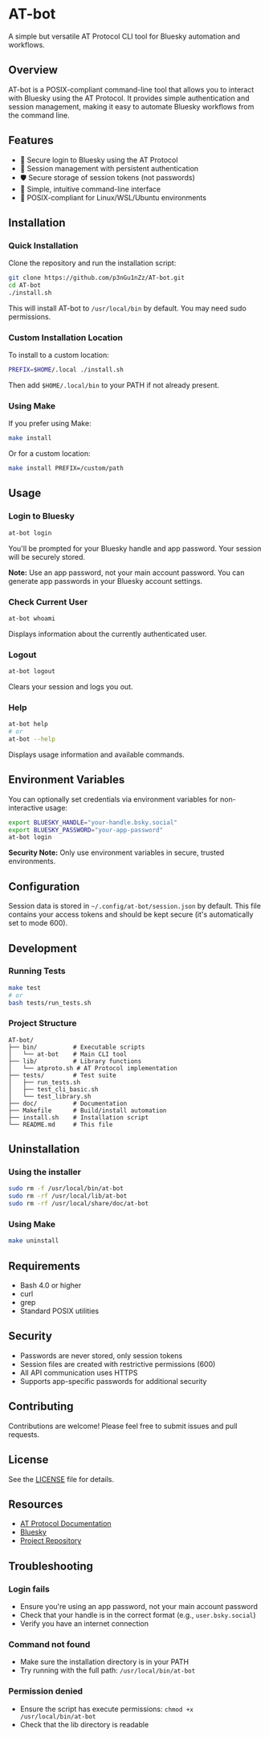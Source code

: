 # AT-bot

A simple but versatile AT Protocol CLI tool for Bluesky automation and workflows.

## Overview

AT-bot is a POSIX-compliant command-line tool that allows you to interact with Bluesky using the AT Protocol. It provides simple authentication and session management, making it easy to automate Bluesky workflows from the command line.

## Features

- 🔐 Secure login to Bluesky using the AT Protocol
- 💾 Session management with persistent authentication
- 🛡️ Secure storage of session tokens (not passwords)
- 📝 Simple, intuitive command-line interface
- 🐧 POSIX-compliant for Linux/WSL/Ubuntu environments

## Installation

### Quick Installation

Clone the repository and run the installation script:

```bash
git clone https://github.com/p3nGu1nZz/AT-bot.git
cd AT-bot
./install.sh
```

This will install AT-bot to `/usr/local/bin` by default. You may need sudo permissions.

### Custom Installation Location

To install to a custom location:

```bash
PREFIX=$HOME/.local ./install.sh
```

Then add `$HOME/.local/bin` to your PATH if not already present.

### Using Make

If you prefer using Make:

```bash
make install
```

Or for a custom location:

```bash
make install PREFIX=/custom/path
```

## Usage

### Login to Bluesky

```bash
at-bot login
```

You'll be prompted for your Bluesky handle and app password. Your session will be securely stored.

**Note:** Use an app password, not your main account password. You can generate app passwords in your Bluesky account settings.

### Check Current User

```bash
at-bot whoami
```

Displays information about the currently authenticated user.

### Logout

```bash
at-bot logout
```

Clears your session and logs you out.

### Help

```bash
at-bot help
# or
at-bot --help
```

Displays usage information and available commands.

## Environment Variables

You can optionally set credentials via environment variables for non-interactive usage:

```bash
export BLUESKY_HANDLE="your-handle.bsky.social"
export BLUESKY_PASSWORD="your-app-password"
at-bot login
```

**Security Note:** Only use environment variables in secure, trusted environments.

## Configuration

Session data is stored in `~/.config/at-bot/session.json` by default. This file contains your access tokens and should be kept secure (it's automatically set to mode 600).

## Development

### Running Tests

```bash
make test
# or
bash tests/run_tests.sh
```

### Project Structure

```
AT-bot/
├── bin/          # Executable scripts
│   └── at-bot    # Main CLI tool
├── lib/          # Library functions
│   └── atproto.sh # AT Protocol implementation
├── tests/        # Test suite
│   ├── run_tests.sh
│   ├── test_cli_basic.sh
│   └── test_library.sh
├── doc/          # Documentation
├── Makefile      # Build/install automation
├── install.sh    # Installation script
└── README.md     # This file
```

## Uninstallation

### Using the installer

```bash
sudo rm -f /usr/local/bin/at-bot
sudo rm -rf /usr/local/lib/at-bot
sudo rm -rf /usr/local/share/doc/at-bot
```

### Using Make

```bash
make uninstall
```

## Requirements

- Bash 4.0 or higher
- curl
- grep
- Standard POSIX utilities

## Security

- Passwords are never stored, only session tokens
- Session files are created with restrictive permissions (600)
- All API communication uses HTTPS
- Supports app-specific passwords for additional security

## Contributing

Contributions are welcome! Please feel free to submit issues and pull requests.

## License

See the [LICENSE](LICENSE) file for details.

## Resources

- [AT Protocol Documentation](https://atproto.com/)
- [Bluesky](https://bsky.app/)
- [Project Repository](https://github.com/p3nGu1nZz/AT-bot)

## Troubleshooting

### Login fails

- Ensure you're using an app password, not your main account password
- Check that your handle is in the correct format (e.g., `user.bsky.social`)
- Verify you have an internet connection

### Command not found

- Make sure the installation directory is in your PATH
- Try running with the full path: `/usr/local/bin/at-bot`

### Permission denied

- Ensure the script has execute permissions: `chmod +x /usr/local/bin/at-bot`
- Check that the lib directory is readable
